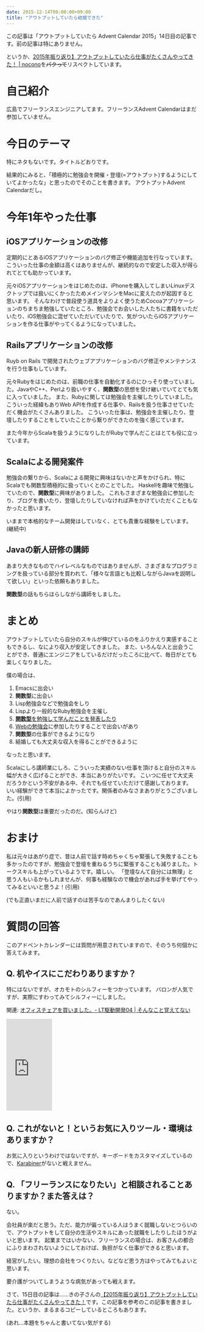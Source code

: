```yaml
---
date: 2015-12-14T00:00:00+09:00
title: "アウトプットしていたら結婚できた"
---
```


この記事は「アウトプットしていたら Advent Calendar 2015」14日目の記事です。前の記事は特にありません。

というか、[2015年振り返り】アウトプットしていたら仕事がたくさんやってきた！ | nocono](http://nocono.net/post/2015/freelance/)を<del>パクって</del>リスペクトしています。

# 自己紹介

広島でフリーランスエンジニアしてます。フリーランスAdvent Calendarはまだ参加していません。

# 今日のテーマ

特にネタもないです。タイトルどおりです。

結果的にみると、「積極的に勉強会を開催・登壇(=アウトプット)するようにしていてよかったな」と思ったのでそのことを書きます。
アウトプットAdvent Calendarだし。

# 今年1年やった仕事

## iOSアプリケーションの改修

定期的にとあるiOSアプリケーションのバグ修正や機能追加を行なっています。
こういった仕事の金額は高くはありませんが、継続的なので安定した収入が得られてとても助かっています。

元々iOSアプリケーションをはじめたのは、iPhoneを購入してしまいLinuxデスクトップでは扱いにくかったためメインマシンをMacに変えたのが起因すると思います。
そんなわけで普段使う道具をよりよく使うためCocoaアプリケーションのちまちま勉強していたところ、勉強会でお会いした人たちに書籍をいただいたり、iOS勉強会に混ぜていただいていたりで、気がついたらiOSアプリケーションを作る仕事がやってくるようになっていました。


## Railsアプリケーションの改修

Ruyb on Rails で開発されたウェブアプリケーションのバグ修正やメンテナンスを行う仕事もしています。

元々Rubyをはじめたのは、前職の仕事を自動化するのにひっそり使っていました。JavaやC++、Perlより扱いやすく、**関数型**の思想を受け継いでいてとても気に入っていました。
また、Rubyに関しては勉強会を主催したりしていました。
こういった経緯もありWeb APIを作成する仕事や、Railsを扱う仕事させていただく機会がたくさんありました。
こういった仕事は、勉強会を主催したり、登壇したりすることをしていたことから繋りができたのを強く感じています。

また今年からScalaを扱うようになりしたがRubyで学んだことはとても役に立っています。


## Scalaによる開発案件

勉強会の繋りから、Scalaによる開発に興味はないかと声をかけられ、特にScalaでも関数型積極的に扱っていくとのことでした。
Haskellを趣味で勉強していたので、**関数型**に興味がありました。
これもさまざまな勉強会に参加したり、ブログを書いたり、登壇したりしていなければ声をかけていただくこともなかったと思います。

いままで本格的なチーム開発はしていなく、とても貴重な経験をしています。(継続中)

## Javaの新人研修の講師

あまり大きなものでハイレベルなものではありませんが、さまざまなプログラミングを扱っている部分を買われて、「様々な言語とも比較しながらJavaを説明して欲しい」といった依頼もありました。

**関数型**の話もちらほらしながら講師をしました。

# まとめ

アウトプットしていたら自分のスキルが伸びているのをふりかえり実感することもできるし、なにより収入が安定してきました。
また、いろんな人と出会うことができ、普通にエンジニアをしているだけだったころに比べて、毎日がとても楽しくなりました。

僕の場合は、

1. Emacsに出会い
1. **関数型**に出会い
1. Lisp勉強会などで勉強会をしり
1. Lispより一般的なRuby勉強会を主催し
1. [**関数型**を勉強して学んだことを発表したり](https://github.com/LTDD/Sessions/wiki)
1. [Webの勉強会](http://cssnite.webtouchmeeting.com)に参加したりすることで出会いがあり
1. **関数型**の仕事ができるようになり
1. 結婚しても大丈夫な収入を得ることができるように

なったと思います。

Scalaにしろ講師業にしろ、こういった実績のない仕事を頂けると自分のスキル幅が大きく広げることができ、本当にありがたいです。 こいつに任せて大丈夫だろうかという不安がある中、それでも任せていただけて感謝しております。 いい経験ができて本当によかったです。関係者のみなさまありがとうございました。(引用)

やはり**関数型**は重要だったのだ。(知らんけど)

# おまけ

私は元々はあがり症で、昔は人前で話す時めちゃくちゃ緊張して失敗することも多かったのですが、勉強会で登壇を重ねるうちに緊張することも減りました。トークスキルも上がっているようです。嬉しい。 「登壇なんて自分には無理」と思う人もいるかもしれませんが、何事も経験なので機会があれば手を挙げてやってみるといいと思うよ！(引用)

(でも正直いまだに人前で話すのは苦手なのであんまりしたくない)

# 質問の回答

このアドベントカレンダーには質問が用意されていますので、そのうち何個かに答えてみます。

## Q. 机やイスにこだわりありますか？

特にはないですが、オカモトのシルフィーをつかっています。
バロンが人気ですが、実際にすわってみてシルフィーにしました。

関連: [オフィスチェアを買いました。- LT駆動開発04 | そんなこと覚えてない](http://blog.eiel.info/blog/2014/06/08/office-chair/)

<iframe src="http://rcm-fe.amazon-adsystem.com/e/cm?lt1=_blank&bc1=000000&IS2=1&bg1=FFFFFF&fc1=000000&lc1=0000FF&t=eiel-22&o=9&p=8&l=as4&m=amazon&f=ifr&ref=ss_til&asins=B00IP2Y5CY" style="width:120px;height:240px;" scrolling="no" marginwidth="0" marginheight="0" frameborder="0"></iframe>

## Q. これがないと！というお気に入りツール・環境はありますか？

お気に入りというわけではないですが、キーボードをカスタマイズしているので、[Karabiner](https://pqrs.org/osx/karabiner/index.html.ja)がないと戦えません。

## Q. 「フリーランスになりたい」と相談されることありますか？また答えは？

ない。

会社員が楽だと思う。ただ、能力が偏っている人はうまく就職しないとつらいので、アウトプットをして自分の生活やスキルにあった就職をしたりしたほうがよいと思います。
起業まではいかない、フリーランスの場合は、お客さんの都合にふりまわされないようにしておけば、負担がなく仕事ができると思います。

経営がしたい。理想の会社をつくりたい。などなど思う方はやってみてもよいと思います。

要介護がついてしまうような病気があっても戦えます。

さて、15日目の記事は……きの子さんの[【2015年振り返り】アウトプットしていたら仕事がたくさんやってきた！](http://nocono.net/post/2015/freelance/)です。この記事を参考のこの記事を書きました。というか、まるまるコピーしているところもあります。

(あれ…本題をちゃんと書いてない気がする)
